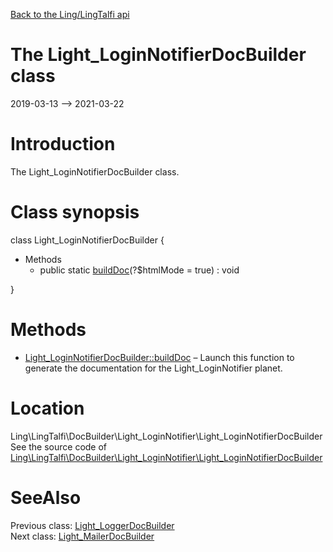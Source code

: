 [Back to the Ling/LingTalfi api](https://github.com/lingtalfi/LingTalfi/blob/master/doc/api/Ling/LingTalfi.md)



The Light_LoginNotifierDocBuilder class
================
2019-03-13 --> 2021-03-22






Introduction
============

The Light_LoginNotifierDocBuilder class.



Class synopsis
==============


class <span class="pl-k">Light_LoginNotifierDocBuilder</span>  {

- Methods
    - public static [buildDoc](https://github.com/lingtalfi/LingTalfi/blob/master/doc/api/Ling/LingTalfi/DocBuilder/Light_LoginNotifier/Light_LoginNotifierDocBuilder/buildDoc.md)(?$htmlMode = true) : void

}






Methods
==============

- [Light_LoginNotifierDocBuilder::buildDoc](https://github.com/lingtalfi/LingTalfi/blob/master/doc/api/Ling/LingTalfi/DocBuilder/Light_LoginNotifier/Light_LoginNotifierDocBuilder/buildDoc.md) &ndash; Launch this function to generate the documentation for the Light_LoginNotifier planet.





Location
=============
Ling\LingTalfi\DocBuilder\Light_LoginNotifier\Light_LoginNotifierDocBuilder<br>
See the source code of [Ling\LingTalfi\DocBuilder\Light_LoginNotifier\Light_LoginNotifierDocBuilder](https://github.com/lingtalfi/LingTalfi/blob/master/DocBuilder/Light_LoginNotifier/Light_LoginNotifierDocBuilder.php)



SeeAlso
==============
Previous class: [Light_LoggerDocBuilder](https://github.com/lingtalfi/LingTalfi/blob/master/doc/api/Ling/LingTalfi/DocBuilder/Light_Logger/Light_LoggerDocBuilder.md)<br>Next class: [Light_MailerDocBuilder](https://github.com/lingtalfi/LingTalfi/blob/master/doc/api/Ling/LingTalfi/DocBuilder/Light_Mailer/Light_MailerDocBuilder.md)<br>
